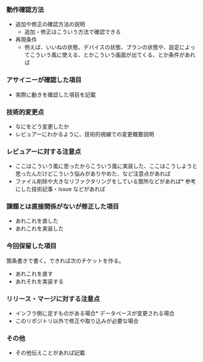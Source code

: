 ### 動作確認方法

- 追加や修正の確認方法の説明
  - 追加・修正はこういう方法で確認できる
- 再現条件
  - 例えば、いいねの状態、デバイスの状態、プランの状態や、設定によってこういう風に使える、とかこういう画面が出てくる、とか条件があれば

### アサイニーが確認した項目

- 実際に動きを確認した項目を記載

### 技術的変更点

- なにをどう変更したか
- レビュアーにわかるように、技術的視線での変更概要説明

### レビュアーに対する注意点

- ここはこういう風に思ったからこういう風に実装した、ここはこうしようと思ったんだけどこういう悩みがありやめた、など注意点があれば
- ファイル削除や大きなリファクタリングをしている箇所などがあれば\* 参考にした技術記事・Issue などがあれば

### 課題とは直接関係がないが修正した項目

- あれこれを直した
- あれこれを実装した

### 今回保留した項目

箇条書きで書く。できれば次のチケットを作る。

- あれこれを直す
- あれそれを実装する

### リリース・マージに対する注意点

- インフラ側に足すものがある場合\* データベースが変更される場合
- このリポジトリ以外で修正や取り込みが必要な場合

### その他

- その他伝えことがあれば記載
